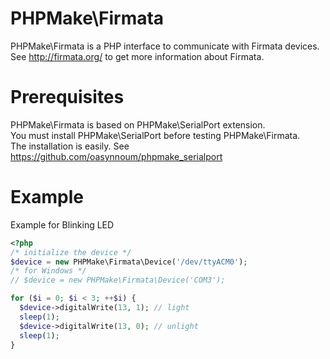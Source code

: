 PHPMake\Firmata
===============

PHPMake\Firmata is a PHP interface to communicate with Firmata devices.  
See http://firmata.org/ to get more information about Firmata.


Prerequisites
=============

PHPMake\Firmata is based on PHPMake\SerialPort extension.  
You must install PHPMake\SerialPort before testing PHPMake\Firmata.  
The installation is easily. See https://github.com/oasynnoum/phpmake_serialport


Example
=======

Example for Blinking LED 
```PHP
<?php
/* initialize the device */
$device = new PHPMake\Firmata\Device('/dev/ttyACM0');
/* for Windows */
// $device = new PHPMake\Firmata\Device('COM3');

for ($i = 0; $i < 3; ++$i) {
  $device->digitalWrite(13, 1); // light
  sleep(1);
  $device->digitalWrite(13, 0); // unlight
  sleep(1);
}
```
